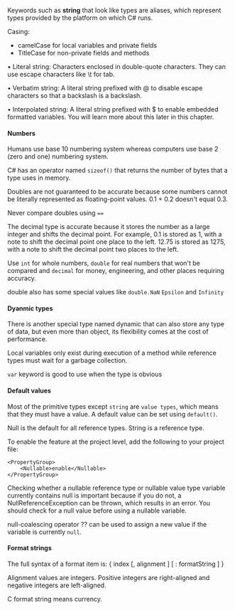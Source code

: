 Keywords such as **string** that look like types are aliases, which represent types provided by the platform on which C# runs.

Casing:

- camelCase for local variables and private fields
- TitleCase for non-private fields and methods

• Literal string: Characters enclosed in double-quote characters. They can use
escape characters like \t for tab.

• Verbatim string: A literal string prefixed with @ to disable escape characters
so that a backslash is a backslash.

• Interpolated string: A literal string prefixed with \$ to enable embedded
formatted variables. You will learn more about this later in this chapter.

#### Numbers

Humans use base 10 numbering system whereas computers use base 2 (zero and one) numbering system.

C# has an operator named `sizeof()` that returns the number of bytes that a type uses in memory.

Doubles are not guaranteed to be accurate because some numbers cannot be literally represented as floating-point values. 0.1 + 0.2 doesn't equal 0.3.

Never compare doubles using `==`

The decimal type is accurate because it stores the number as a large integer and
shifts the decimal point. For example, 0.1 is stored as 1, with a note to shift the
decimal point one place to the left. 12.75 is stored as 1275, with a note to shift the
decimal point two places to the left.

Use `int` for whole numbers, `double` for real numbers that won't be compared and `decimal` for money, engineering, and other places requiring accuracy.

double also has some special values like `double.NaN` `Epsilon` and `Infinity`

#### Dyanmic types

There is another special type named dynamic that can also store any type of data, but
even more than object, its flexibility comes at the cost of performance.

Local variables only exist during execution of a method while reference types must wait for a garbage collection.

`var` keyword is good to use when the type is obvious

#### Default values

Most of the primitive types except `string` are `value types`, which means that they must have a value. A default value can be set using `default()`.

Null is the default for all reference types. String is a reference type.

To enable the feature at the project level, add the following to your project file:

```
<PropertyGroup>
    <Nullable>enable</Nullable>
</PropertyGroup>
```

Checking whether a nullable reference type or nullable value type variable currently
contains null is important because if you do not, a NullReferenceException can be
thrown, which results in an error. You should check for a null value before using a
nullable variable.

null-coalescing operator ?? can be used to assign a new value if the variable is currently `null`.

#### Format strings

The full syntax of a format item is:
{ index [, alignment ] [ : formatString ] }

Alignment values are integers. Positive integers are right-aligned and
negative integers are left-aligned.

C format string means currency.

